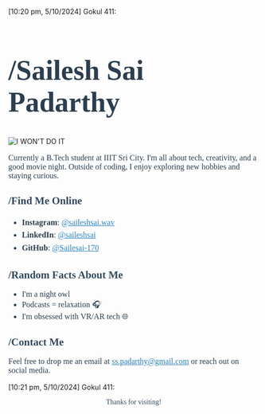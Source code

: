 [10:20 pm, 5/10/2024] Gokul 411: <h1 style="font-family: Georgia, serif; ;font-size: 56px; color: #2c3e50;">/Sailesh Sai Padarthy</h1>


![I WON'T DO IT](https://github.com/user-attachments/assets/d869acfa-eb41-492a-8467-17def52575a9)



<p style="font-family: Georgia, serif; font-size: 16px; color: #2c3e50;">
Currently a B.Tech student at IIIT Sri City. I'm all about tech, creativity, and a good movie night. Outside of coding, I enjoy exploring new hobbies and staying curious.

</p>

<h2 style="font-family: Georgia, serif; color: #34495e;">/Find Me Online </h2>
<ul style="font-family: Georgia, serif; font-size: 16px; color: #2c3e50; line-height: 1.6;">
  <li><strong>Instagram</strong>: <a href="https://instagram.com/saileshsai170" style="color: #2980b9;">@saileshsai.wav</a></li>
  <li><strong>LinkedIn</strong>: <a href="https://www.linkedin.com/in/sailesh-sai-8a6814324/" style="color: #2980b9;">@saileshsai</a></li>
  <li><strong>GitHub</strong>: <a href="https://github.com/abhijit-23blaze" style="color: #2980b9;">@Sailesai-170</a></li>
</ul>

<h2 style="font-family: Georgia, serif; color: #34495e;">/Random Facts About Me </h2>
<ul style="font-family: Georgia, serif; font-size: 16px; color: #2c3e50;">
  <li>I'm a night owl 🌙</li>
  <li>Podcasts = relaxation 🎧</li>
  <li>I'm obsessed with VR/AR tech 🌐</li>
</ul>

<h2 style="font-family: Georgia, serif; color: #34495e;">/Contact Me </h2>
<p style="font-family: Georgia, serif; font-size: 16px; color: #2c3e50;">
Feel free to drop me an email at <a href="mailto:your.email@example.com" style="color: #2980b9;">ss.padarthy@gmail.com</a> or reach out on social media.
</p>
[10:21 pm, 5/10/2024] Gokul 411: <p style="font-family: Georgia, serif; text-align: center; color: #34495e;">Thanks for visiting!</p>
